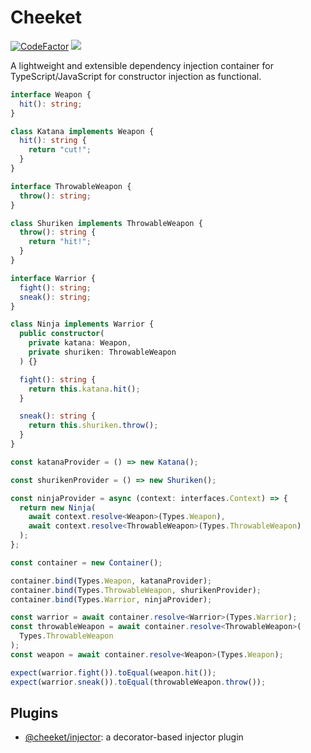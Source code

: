 # Cheeket
[![CodeFactor](https://www.codefactor.io/repository/github/siyual-park/cheeket.js/badge)](https://www.codefactor.io/repository/github/siyual-park/cheeket.js)
![](https://img.shields.io/npm/dm/cheeket.png?style=flat-square)

A lightweight and extensible dependency injection container for TypeScript/JavaScript for constructor injection as functional.
  
```typescript
interface Weapon {
  hit(): string;
}

class Katana implements Weapon {
  hit(): string {
    return "cut!";
  }
}

interface ThrowableWeapon {
  throw(): string;
}

class Shuriken implements ThrowableWeapon {
  throw(): string {
    return "hit!";
  }
}

interface Warrior {
  fight(): string;
  sneak(): string;
}

class Ninja implements Warrior {
  public constructor(
    private katana: Weapon,
    private shuriken: ThrowableWeapon
  ) {}

  fight(): string {
    return this.katana.hit();
  }

  sneak(): string {
    return this.shuriken.throw();
  }
}

const katanaProvider = () => new Katana();

const shurikenProvider = () => new Shuriken();

const ninjaProvider = async (context: interfaces.Context) => {
  return new Ninja(
    await context.resolve<Weapon>(Types.Weapon),
    await context.resolve<ThrowableWeapon>(Types.ThrowableWeapon)
  );
};

const container = new Container();

container.bind(Types.Weapon, katanaProvider);
container.bind(Types.ThrowableWeapon, shurikenProvider);
container.bind(Types.Warrior, ninjaProvider);

const warrior = await container.resolve<Warrior>(Types.Warrior);
const throwableWeapon = await container.resolve<ThrowableWeapon>(
  Types.ThrowableWeapon
);
const weapon = await container.resolve<Weapon>(Types.Weapon);

expect(warrior.fight()).toEqual(weapon.hit());
expect(warrior.sneak()).toEqual(throwableWeapon.throw());
```
  
## Plugins  
  
- [@cheeket/injector](https://www.npmjs.com/package/@cheeket/injector
): a decorator-based injector plugin  
